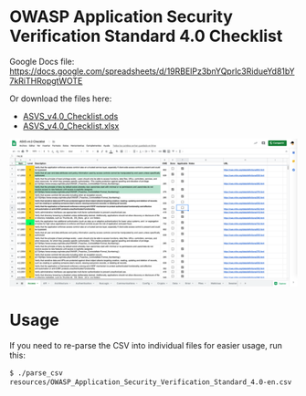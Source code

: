OWASP Application Security Verification Standard 4.0 Checklist
==============================================================

Google Docs file:
https://docs.google.com/spreadsheets/d/19RBElPz3bnYQprlc3RidueYd81bY7kRiTHRopgtWOTE

Or download the files here:
 - [ASVS_v4.0_Checklist.ods](ASVS_v4.0_Checklist.ods)
 - [ASVS_v4.0_Checklist.xlsx](ASVS_v4.0_Checklist.xlsx)

![screenshot](resources/screenshot.png)

Usage
=====

If you need to re-parse the CSV into individual files for easier usage, run this:

```shell
$ ./parse_csv resources/OWASP_Application_Security_Verification_Standard_4.0-en.csv
```
